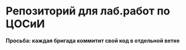 # Репозиторий для лаб.работ по ЦОСиИ

**Просьба: каждая бригада коммитит свой код в отдельной ветке**
